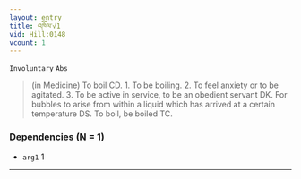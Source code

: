 ```yaml
---
layout: entry
title: འཁོལ་√1
vid: Hill:0148
vcount: 1
---
```

`Involuntary` `Abs`
> (in Medicine) To boil CD\.
 1\.
 To be boiling\.
 2\.
 To feel anxiety or to be agitated\.
 3\.
 To be active in service, to be an obedient servant DK\.
 For bubbles to arise from within a liquid which has arrived at a certain temperature DS\.
 To boil, be boiled TC\.

### Dependencies (N = 1)
* `arg1` 1

---

